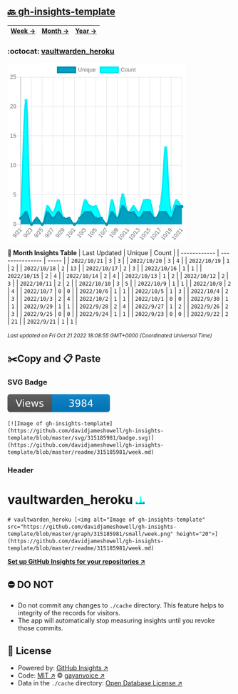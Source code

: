 ## [🔙 gh-insights-template](https://github.com/davidjameshowell/gh-insights-template)
| [**Week →**](https://github.com/davidjameshowell/gh-insights-template/blob/master/readme/315185981/week.md) | [**Month →**](https://github.com/davidjameshowell/gh-insights-template/blob/master/readme/315185981/month.md) | [**Year →**](https://github.com/davidjameshowell/gh-insights-template/blob/master/readme/315185981/year.md) |
 | ------------ | --------------- | ----- |

### :octocat: [vaultwarden_heroku](https://github.com/davidjameshowell/vaultwarden_heroku)
![Image of gh-insights-template](https://github.com/davidjameshowell/gh-insights-template/blob/master/graph/315185981/large/month.png)

**:calendar: Month Insights Table**
| Last Updated | Unique | Count |
 | ------------ | --------------- | ----- |
 | `2022/10/21` |  `3` | `3` |
 | `2022/10/20` |  `3` | `4` |
 | `2022/10/19` |  `1` | `2` |
 | `2022/10/18` |  `2` | `13` |
 | `2022/10/17` |  `2` | `3` |
 | `2022/10/16` |  `1` | `1` |
 | `2022/10/15` |  `2` | `4` |
 | `2022/10/14` |  `2` | `4` |
 | `2022/10/13` |  `1` | `2` |
 | `2022/10/12` |  `2` | `3` |
 | `2022/10/11` |  `2` | `2` |
 | `2022/10/10` |  `3` | `5` |
 | `2022/10/9` |  `1` | `1` |
 | `2022/10/8` |  `2` | `4` |
 | `2022/10/7` |  `0` | `0` |
 | `2022/10/6` |  `1` | `1` |
 | `2022/10/5` |  `1` | `3` |
 | `2022/10/4` |  `2` | `3` |
 | `2022/10/3` |  `2` | `4` |
 | `2022/10/2` |  `1` | `1` |
 | `2022/10/1` |  `0` | `0` |
 | `2022/9/30` |  `1` | `1` |
 | `2022/9/29` |  `1` | `1` |
 | `2022/9/28` |  `2` | `4` |
 | `2022/9/27` |  `1` | `2` |
 | `2022/9/26` |  `2` | `3` |
 | `2022/9/25` |  `0` | `0` |
 | `2022/9/24` |  `1` | `1` |
 | `2022/9/23` |  `0` | `0` |
 | `2022/9/22` |  `2` | `21` |
 | `2022/9/21` |  `1` | `1` |

<small><i>Last updated on Fri Oct 21 2022 18:08:55 GMT+0000 (Coordinated Universal Time)</i></small>

## ✂️Copy and 📋 Paste
### SVG Badge
[![Image of gh-insights-template](https://github.com/davidjameshowell/gh-insights-template/blob/master/svg/315185981/badge.svg)](https://github.com/davidjameshowell/gh-insights-template/blob/master/readme/315185981/week.md)
```readme
[![Image of gh-insights-template](https://github.com/davidjameshowell/gh-insights-template/blob/master/svg/315185981/badge.svg)](https://github.com/davidjameshowell/gh-insights-template/blob/master/readme/315185981/week.md)
```
### Header
# vaultwarden_heroku [<img alt="Image of gh-insights-template" src="https://github.com/davidjameshowell/gh-insights-template/blob/master/graph/315185981/small/week.png" height="20">](https://github.com/davidjameshowell/gh-insights-template/blob/master/readme/315185981/week.md)
```readme
# vaultwarden_heroku [<img alt="Image of gh-insights-template" src="https://github.com/davidjameshowell/gh-insights-template/blob/master/graph/315185981/small/week.png" height="20">](https://github.com/davidjameshowell/gh-insights-template/blob/master/readme/315185981/week.md)
```
[**Set up GitHub Insights for your repositories ↗️**](https://github.com/gayanvoice/github-insights)
## ⛔ DO NOT
- Do not commit any changes to `./cache` directory. This feature helps to integrity of the records for visitors.
- The app will automatically stop measuring insights until you revoke those commits.
## 📄 License
- Powered by: [GitHub Insights ↗️](https://github.com/gayanvoice/github-insights)
- Code: [MIT ↗️](./LICENSE) © [gayanvoice ↗️](https://github.com/gayanvoice)
- Data in the `./cache` directory: [Open Database License ↗️](https://opendatacommons.org/licenses/odbl/1-0/)
